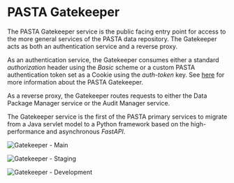 # PASTA Gatekeeper

The PASTA Gatekeeper service is the public facing entry point for access to the
more general services of the PASTA data repository. The Gatekeeper acts as 
both an authentication service and a reverse proxy.

As an authentication service, the Gatekeeper consumes either a standard
*authorization* header using the *Basic* scheme or a custom PASTA authentication
token set as a Cookie using the *auth-token* key. See
[here](https://pastaplus-core.readthedocs.io/en/latest/doc_tree/pasta_design/gatekeeper.html) for more 
information about the PASTA Gatekeeper.

As a reverse proxy, the Gatekeeper routes requests to either the Data Package
Manager service or the Audit Manager service.

The Gatekeeper service is the first of the PASTA primary services to migrate
from a Java servlet model to a Python framework based on the high-performance
and asynchronous *FastAPI*.

![Gatekeeper](https://github.com/PASTAplus/Gatekeeper/actions/workflows/gatekeeper-build.yml/badge.svg?branch=${main}) - Main

![Gatekeeper](https://github.com/PASTAplus/Gatekeeper/actions/workflows/gatekeeper-build.yml/badge.svg?branch=${staging}) - Staging

![Gatekeeper](https://github.com/PASTAplus/Gatekeeper/actions/workflows/gatekeeper-build.yml/badge.svg?branch=${development}) - Development
